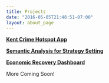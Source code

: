 ```yaml
---
title: Projects
date: "2016-05-05T21:48:51-07:00"
layout: about_page
---
```


[**Kent Crime Hotspot App**](/hot/)

[**Semantic Analysis for Strategy Setting**](/semantic/)

[**Economic Recovery Dashboard**](/recovery/)

More Coming Soon!